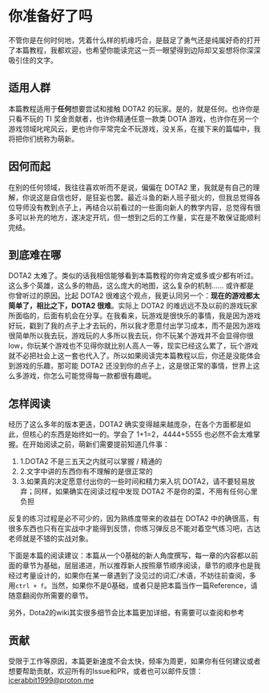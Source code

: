 # 你准备好了吗

不管你是在何时何地，凭着什么样的机缘巧合，是鼓足了勇气还是纯属好奇的打开了本篇教程，我都欢迎，也希望你能读完这一页一眼望得到边际却又妄想将你深深吸引住的文字。

## 适用人群 <a href="#kuo-yong-ren-qun" id="kuo-yong-ren-qun"></a>

本篇教程适用于**任何**想要尝试和接触 DOTA2 的玩家。是的，就是任何。也许你是只看不玩的 TI 奖金贡献者，也许你精通任意一款类 DOTA 游戏，也许你在另一个游戏领域叱咤风云，更也许你平常完全不玩游戏，没关系，在接下来的篇幅中，我将把你们统称为萌新。

## 因何而起 <a href="#yin-he-er-qi" id="yin-he-er-qi"></a>

在别的任何领域，我往往喜欢听而不是说，偏偏在 DOTA2 里，我就是有自己的理解，你说这是自信也好，是狂妄也罢。最近斗鱼的新人班子挺火的，但我总觉得各位导师没有教到点子上，再结合以前看过的一些面向新人的教学内容，总觉得有很多可以补充的地方，遂决定开坑，但一想到之后的工作量，实在是不敢保证能顺利完结。

## 到底难在哪 <a href="#dao-di-nan-zai-na" id="dao-di-nan-zai-na"></a>

DOTA2 太难了。类似的话我相信能够看到本篇教程的你肯定或多或少都有听过。这么多个英雄，这么多的物品，这么庞大的地图，这么复杂的机制...... 或许都是你曾听过的原因。比起 DOTA2 很难这个观点，我更认同另一个：**现在的游戏都太简单了，相比之下，DOTA2 很难**。实际上 DOTA2 的难远远不及以前的游戏玩家所面临的，后面有机会在分享。在我看来，玩游戏是很快乐的事情，我是因为游戏好玩，戳到了我的点子上才去玩的，所以我才愿意付出学习成本，而不是因为游戏很简单所以我去玩，游戏玩的人多所以我去玩，你不玩某个游戏并不会显得你很 low，你玩某个游戏也不见得你就比别人高人一等，现实已经这么累了，玩个游戏就不必把社会上这一套也代入了。所以如果阅读完本篇教程以后，你还是没能体会到游戏的乐趣，那可能 DOTA2 还没到你的点子上，这是很正常的事情，世界上这么多游戏，你怎么可能觉得每一款都很有趣呢。

## 怎样阅读 <a href="#zen-yang-yue-du" id="zen-yang-yue-du"></a>

经历了这么多年的版本更迭，DOTA2 确实变得越来越庞杂，在各个方面都是如此，但核心的东西是始终如一的。学会了 1+1=2，4444+5555 也必然不会太难掌握。在开始阅读之前，萌新们需要提前知道几件事：

1. 1.DOTA2 不是三五天之内就可以掌握 / 精通的
2. 2.文字中讲的东西你有不理解的是很正常的
3. 3.如果真的决定愿意付出你的一些时间和精力来入坑 DOTA2，请不要轻易放弃；同样，如果确实在阅读过程中发现 DOTA2 不是你的菜，不用有任何心里负担

反复的练习过程是必不可少的，因为熟练度带来的收益在 DOTA2 中的确很高，有很多东西也只有在实战中才能得到反馈，你练习弹反总不能对着空气练习吧，古达老师就是不错的实战对象。

下面是本篇的阅读建议：本篇从一个0基础的新人角度撰写，每一章的内容都以前面的章节为基础，层层递进，所以推荐新人按照章节顺序阅读，章节的顺序也是我经过考量设计的，如果你在某一章遇到了没见过的词汇/术语，不妨往前查阅，多用`ctrl + f`。当然，如果你不是0基础，或者只是把本篇当作一篇Reference，请随意翻阅你所需要的章节。

另外，Dota2的wiki其实很多细节会比本篇更加详细，有需要可以查阅和参考

## 贡献
受限于工作等原因，本篇更新速度不会太快，频率为周更，如果你有任何建议或者想要帮助贡献，欢迎所有的Issue和PR，或者也可以邮件反馈：<icerabbit1999@proton.me>
